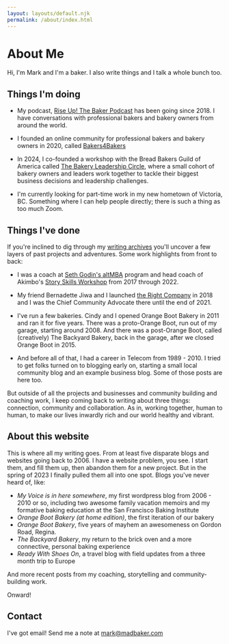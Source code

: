 ```yaml
---
layout: layouts/default.njk
permalink: /about/index.html
---
```

# About Me

Hi, I'm Mark and I'm a baker.  I also write things and I talk a whole bunch too.

## Things I'm doing

- My podcast, [Rise Up! The Baker Podcast](http://riseuppod.com) has been going since 2018.  I have conversations with professional bakers and bakery owners from around the world.

- I founded an online community for professional bakers and bakery owners in 2020, called [Bakers4Bakers](https://bakers4bakers.org)

- In 2024, I co-founded a workshop  with the Bread Bakers Guild of America called [The Bakery Leadership Circle](https://bbga.org/bakery-leadership-circle), where a small cohort of bakery owners and leaders work together to tackle their biggest business decisions and leadership challenges.

- I'm currently looking for part-time work in my new hometown of Victoria, BC.  Something where I can help people directly; there is such a thing as too much Zoom.
  
## Things I've done

If you're inclined to dig through my [writing archives](/writing/) you'll uncover a few layers of past projects and adventures.  Some work highlights from front to back:

- I was a coach at [Seth Godin's altMBA](https://altmba.com) program and head coach of Akimbo's [Story Skills Workshop](https://storyrepublic.com/#workshop) from 2017 through 2022.
  
- My friend Bernadette Jiwa and I launched [the Right Company](https://therightcompany.co) in 2018 and I was the Chief Community Advocate there until the end of 2021.
  
- I've run a few bakeries.  Cindy and I opened Orange Boot Bakery in 2011 and ran it for five years.  There was a proto-Orange Boot, run out of my garage, starting around 2008. And there was a post-Orange Boot, called (creatively) The Backyard Bakery, back in the garage, after we closed Orange Boot in 2015.
  
- And before all of that, I had a career in Telecom from 1989 - 2010.   I tried to get folks turned on to blogging early on, starting a small local community blog and an example business blog.  Some of those posts are here too.

But outside of all the projects and businesses and community building and coaching work, I keep coming back to writing about three things: connection, community and collaboration.  As in, working together, human to human, to make our lives inwardly rich and our world healthy and vibrant.  

## About this website

This is where all my writing goes.  From at least five disparate blogs and websites going back to 2006.  I have a website problem, you see.  I start them, and fill them up, then abandon them for a new project.  But in the spring of 2023 I finally pulled them all into one spot. Blogs you've never heard of, like:

- _My Voice is in here somewhere_, my first wordpress blog from 2006 - 2010 or so, including two awesome family vacation memoirs and my formative baking education at the San Francisco Baking Institute
- _Orange Boot Bakery (at home edition)_, the first iteration of our bakery
- _Orange Boot Bakery_, five years of mayhem an awesomeness on Gordon Road, Regina.
- _The Backyard Bakery_, my return to the brick oven and a more connective, personal baking experience
- _Ready With Shoes On_, a travel blog with field updates from a three month trip to Europe

And more recent posts from my coaching, storytelling and community-building work.

Onward!

## Contact

I've got email!  Send me a note at mark@madbaker.com 



